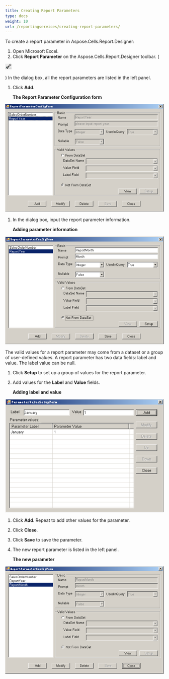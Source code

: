 ```yaml
---
title: Creating Report Parameters
type: docs
weight: 10
url: /reportingservices/creating-report-parameters/
---
```


To create a report parameter in Aspose.Cells.Report.Designer:

1. Open Microsoft Excel.
1. Click **Report Parameter** on the Aspose.Cells.Report.Designer toolbar. (

![todo:image_alt_text](creating-report-parameters_1.png)

)
In the dialog box, all the report parameters are listed in the left panel. 

1. Click **Add**. 

   **The Report Parameter Configuration form** 

![todo:image_alt_text](creating-report-parameters_2.png)




1. In the dialog box, input the report parameter information. 

   **Adding parameter information** 

![todo:image_alt_text](creating-report-parameters_3.png)



The valid values for a report parameter may come from a dataset or a group of user-defined values. A report parameter has two data fields: label and value. The label value can be null. 

1. Click **Setup** to set up a group of values for the report parameter.
1. Add values for the **Label** and **Value** fields. 

   **Adding label and value** 

![todo:image_alt_text](creating-report-parameters_4.png)




1. Click **Add**.
   Repeat to add other values for the parameter.
1. Click **Close**.
1. Click **Save** to save the parameter. 
1. The new report parameter is listed in the left panel. 

   **The new parameter** 

![todo:image_alt_text](creating-report-parameters_5.png)
